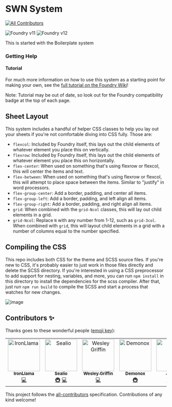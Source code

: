 # SWN System
<!-- ALL-CONTRIBUTORS-BADGE:START - Do not remove or modify this section -->
[![All Contributors](https://img.shields.io/badge/all_contributors-5-orange.svg?style=flat-square)](#contributors-)
<!-- ALL-CONTRIBUTORS-BADGE:END -->

![Foundry v11](https://img.shields.io/badge/foundry-v11-green) ![Foundry v12](https://img.shields.io/badge/foundry-v12-green)

This is started with the Boilerplate system

### Getting Help


#### Tutorial

For much more information on how to use this system as a starting point for making your own, see the [full tutorial on the Foundry Wiki](https://foundryvtt.wiki/en/development/guides/SD-tutorial)!

Note: Tutorial may be out of date, so look out for the Foundry compatibility badge at the top of each page.

## Sheet Layout

This system includes a handful of helper CSS classes to help you lay out your sheets if you're not comfortable diving into CSS fully. Those are:

- `flexcol`: Included by Foundry itself, this lays out the child elements of whatever element you place this on vertically.
- `flexrow`: Included by Foundry itself, this lays out the child elements of whatever element you place this on horizontally.
- `flex-center`: When used on something that's using flexrow or flexcol, this will center the items and text.
- `flex-between`: When used on something that's using flexrow or flexcol, this will attempt to place space between the items. Similar to "justify" in word processors.
- `flex-group-center`: Add a border, padding, and center all items.
- `flex-group-left`: Add a border, padding, and left align all items.
- `flex-group-right`: Add a border, padding, and right align all items.
- `grid`: When combined with the `grid-Ncol` classes, this will lay out child elements in a grid.
- `grid-Ncol`: Replace `N` with any number from 1-12, such as `grid-3col`. When combined with `grid`, this will layout child elements in a grid with a number of columns equal to the number specified.

## Compiling the CSS

This repo includes both CSS for the theme and SCSS source files. If you're new to CSS, it's probably easier to just work in those files directly and delete the SCSS directory. If you're interested in using a CSS preprocessor to add support for nesting, variables, and more, you can run `npm install` in this directory to install the dependencies for the scss compiler. After that, just run `npm run build` to compile the SCSS and start a process that watches for new changes.

![image](http://mattsmith.in/images/swnr.png)

## Contributors ✨

Thanks goes to these wonderful people ([emoji key](https://allcontributors.org/docs/en/emoji-key)):

<!-- ALL-CONTRIBUTORS-LIST:START - Do not remove or modify this section -->
<!-- prettier-ignore-start -->
<!-- markdownlint-disable -->
<table>
  <tbody>
    <tr>
      <td align="center" valign="top" width="14.28%"><a href="https://github.com/CyborgYeti"><img src="https://avatars.githubusercontent.com/u/4867637?v=4?s=100" width="100px;" alt="IronLlama"/><br /><sub><b>IronLlama</b></sub></a><br /><a href="https://github.com/wintersleepAI/swnr-redux/commits?author=CyborgYeti" title="Code">💻</a></td>
      <td align="center" valign="top" width="14.28%"><a href="https://github.com/Sealio956"><img src="https://avatars.githubusercontent.com/u/44585912?v=4?s=100" width="100px;" alt="Sealio"/><br /><sub><b>Sealio</b></sub></a><br /><a href="#infra-Sealio956" title="Infrastructure (Hosting, Build-Tools, etc)">🚇</a> <a href="https://github.com/wintersleepAI/swnr-redux/commits?author=Sealio956" title="Code">💻</a></td>
      <td align="center" valign="top" width="14.28%"><a href="https://github.com/wesleygriffin"><img src="https://avatars.githubusercontent.com/u/6266349?v=4?s=100" width="100px;" alt="Wesley Griffin"/><br /><sub><b>Wesley Griffin</b></sub></a><br /><a href="https://github.com/wintersleepAI/swnr-redux/commits?author=wesleygriffin" title="Code">💻</a></td>
      <td align="center" valign="top" width="14.28%"><a href="https://github.com/Demonox"><img src="https://avatars.githubusercontent.com/u/189772363?v=4?s=100" width="100px;" alt="Demonox"/><br /><sub><b>Demonox</b></sub></a><br /><a href="#infra-Demonox" title="Infrastructure (Hosting, Build-Tools, etc)">🚇</a></td>
      <td align="center" valign="top" width="14.28%"><a href="https://github.com/binary-idiot"><img src="https://avatars.githubusercontent.com/u/13305186?v=4?s=100" width="100px;" alt="Jonah"/><br /><sub><b>Jonah</b></sub></a><br /><a href="#infra-binary-idiot" title="Infrastructure (Hosting, Build-Tools, etc)">🚇</a> <a href="https://github.com/wintersleepAI/swnr-redux/commits?author=binary-idiot" title="Code">💻</a></td>
    </tr>
  </tbody>
</table>

<!-- markdownlint-restore -->
<!-- prettier-ignore-end -->

<!-- ALL-CONTRIBUTORS-LIST:END -->

This project follows the [all-contributors](https://github.com/all-contributors/all-contributors) specification. Contributions of any kind welcome!